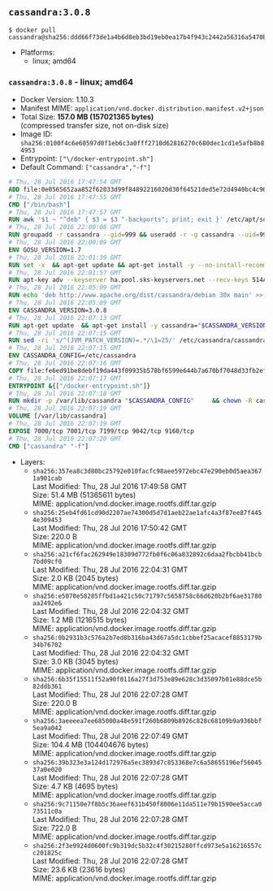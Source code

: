 ## `cassandra:3.0.8`

```console
$ docker pull cassandra@sha256:ddd66f73de1a4b6d8eb3bd19eb0ea17b4f943c2442a56316a5470bc8cbf040d5
```

-	Platforms:
	-	linux; amd64

### `cassandra:3.0.8` - linux; amd64

-	Docker Version: 1.10.3
-	Manifest MIME: `application/vnd.docker.distribution.manifest.v2+json`
-	Total Size: **157.0 MB (157021365 bytes)**  
	(compressed transfer size, not on-disk size)
-	Image ID: `sha256:0100f4c6e60597d0f1eb6c3a0fff2710d62816270c680dec1cd1e5afb8b84953`
-	Entrypoint: `["\/docker-entrypoint.sh"]`
-	Default Command: `["cassandra","-f"]`

```dockerfile
# Thu, 28 Jul 2016 17:47:54 GMT
ADD file:0e0565652aa852f62033d99f84892216020d30f64521ded5e72d4940bc4c9697 in /
# Thu, 28 Jul 2016 17:47:55 GMT
CMD ["/bin/bash"]
# Thu, 28 Jul 2016 17:47:57 GMT
RUN awk '$1 ~ "^deb" { $3 = $3 "-backports"; print; exit }' /etc/apt/sources.list > /etc/apt/sources.list.d/backports.list
# Thu, 28 Jul 2016 22:00:08 GMT
RUN groupadd -r cassandra --gid=999 && useradd -r -g cassandra --uid=999 cassandra
# Thu, 28 Jul 2016 22:00:09 GMT
ENV GOSU_VERSION=1.7
# Thu, 28 Jul 2016 22:01:39 GMT
RUN set -x 	&& apt-get update && apt-get install -y --no-install-recommends ca-certificates wget && rm -rf /var/lib/apt/lists/* 	&& wget -O /usr/local/bin/gosu "https://github.com/tianon/gosu/releases/download/$GOSU_VERSION/gosu-$(dpkg --print-architecture)" 	&& wget -O /usr/local/bin/gosu.asc "https://github.com/tianon/gosu/releases/download/$GOSU_VERSION/gosu-$(dpkg --print-architecture).asc" 	&& export GNUPGHOME="$(mktemp -d)" 	&& gpg --keyserver ha.pool.sks-keyservers.net --recv-keys B42F6819007F00F88E364FD4036A9C25BF357DD4 	&& gpg --batch --verify /usr/local/bin/gosu.asc /usr/local/bin/gosu 	&& rm -r "$GNUPGHOME" /usr/local/bin/gosu.asc 	&& chmod +x /usr/local/bin/gosu 	&& gosu nobody true 	&& apt-get purge -y --auto-remove ca-certificates wget
# Thu, 28 Jul 2016 22:01:57 GMT
RUN apt-key adv --keyserver ha.pool.sks-keyservers.net --recv-keys 514A2AD631A57A16DD0047EC749D6EEC0353B12C
# Thu, 28 Jul 2016 22:05:09 GMT
RUN echo 'deb http://www.apache.org/dist/cassandra/debian 30x main' >> /etc/apt/sources.list.d/cassandra.list
# Thu, 28 Jul 2016 22:05:09 GMT
ENV CASSANDRA_VERSION=3.0.8
# Thu, 28 Jul 2016 22:07:13 GMT
RUN apt-get update 	&& apt-get install -y cassandra="$CASSANDRA_VERSION" 	&& rm -rf /var/lib/apt/lists/*
# Thu, 28 Jul 2016 22:07:15 GMT
RUN sed -ri 's/^(JVM_PATCH_VERSION)=.*/\1=25/' /etc/cassandra/cassandra-env.sh
# Thu, 28 Jul 2016 22:07:15 GMT
ENV CASSANDRA_CONFIG=/etc/cassandra
# Thu, 28 Jul 2016 22:07:16 GMT
COPY file:fe6ed91be8debf19da443f09935b578bf6599e644b7a670bf7048d33fb2efa9e in /docker-entrypoint.sh
# Thu, 28 Jul 2016 22:07:17 GMT
ENTRYPOINT &{["/docker-entrypoint.sh"]}
# Thu, 28 Jul 2016 22:07:18 GMT
RUN mkdir -p /var/lib/cassandra "$CASSANDRA_CONFIG" 	&& chown -R cassandra:cassandra /var/lib/cassandra "$CASSANDRA_CONFIG" 	&& chmod 777 /var/lib/cassandra "$CASSANDRA_CONFIG"
# Thu, 28 Jul 2016 22:07:19 GMT
VOLUME [/var/lib/cassandra]
# Thu, 28 Jul 2016 22:07:19 GMT
EXPOSE 7000/tcp 7001/tcp 7199/tcp 9042/tcp 9160/tcp
# Thu, 28 Jul 2016 22:07:20 GMT
CMD ["cassandra" "-f"]
```

-	Layers:
	-	`sha256:357ea8c3d80bc25792e010facfc98aee5972ebc47e290eb0d5aea3671a901cab`  
		Last Modified: Thu, 28 Jul 2016 17:49:58 GMT  
		Size: 51.4 MB (51365611 bytes)  
		MIME: application/vnd.docker.image.rootfs.diff.tar.gzip
	-	`sha256:25eb4fd61cd90d2207ae74300d5d7d1aeb22ae1afc4a3f87ee87f4454e309453`  
		Last Modified: Thu, 28 Jul 2016 17:50:42 GMT  
		Size: 220.0 B  
		MIME: application/vnd.docker.image.rootfs.diff.tar.gzip
	-	`sha256:a21cf6fac262949e18309d772fb0f6c06a832892c6daa2fbcbb41bcb7bd09cf0`  
		Last Modified: Thu, 28 Jul 2016 22:04:31 GMT  
		Size: 2.0 KB (2045 bytes)  
		MIME: application/vnd.docker.image.rootfs.diff.tar.gzip
	-	`sha256:e5070e58285ffbd1a421c50c71797c5658758c66d620b2bf6ae31780aa2492e6`  
		Last Modified: Thu, 28 Jul 2016 22:04:32 GMT  
		Size: 1.2 MB (1216515 bytes)  
		MIME: application/vnd.docker.image.rootfs.diff.tar.gzip
	-	`sha256:0b2931b3c576a2b7ed8b316ba43d67a5dc1cbbef25acacef8853179b34b76702`  
		Last Modified: Thu, 28 Jul 2016 22:04:32 GMT  
		Size: 3.0 KB (3045 bytes)  
		MIME: application/vnd.docker.image.rootfs.diff.tar.gzip
	-	`sha256:6b35f15511f52a90f0116a27f3d753e89e628c3d35097b01e88dce5b82ddb361`  
		Last Modified: Thu, 28 Jul 2016 22:07:28 GMT  
		Size: 220.0 B  
		MIME: application/vnd.docker.image.rootfs.diff.tar.gzip
	-	`sha256:3aeeeea7ee685000a48e591f260b6809b8926c828c68109b9a936bbf5ea9a042`  
		Last Modified: Thu, 28 Jul 2016 22:07:49 GMT  
		Size: 104.4 MB (104404676 bytes)  
		MIME: application/vnd.docker.image.rootfs.diff.tar.gzip
	-	`sha256:39b323e3a124d172976a5ec3893d7c853368e7c6a58655196ef5604537a0e020`  
		Last Modified: Thu, 28 Jul 2016 22:07:28 GMT  
		Size: 4.7 KB (4695 bytes)  
		MIME: application/vnd.docker.image.rootfs.diff.tar.gzip
	-	`sha256:9c71150e7f8b5c36aeef631b450f8006e11da511e79b1590ee5acca073511c0a`  
		Last Modified: Thu, 28 Jul 2016 22:07:28 GMT  
		Size: 722.0 B  
		MIME: application/vnd.docker.image.rootfs.diff.tar.gzip
	-	`sha256:2f3e9924d0600fc9b319dc5b32c4f30215280ffcd973e5a16216557cc201825c`  
		Last Modified: Thu, 28 Jul 2016 22:07:28 GMT  
		Size: 23.6 KB (23616 bytes)  
		MIME: application/vnd.docker.image.rootfs.diff.tar.gzip
